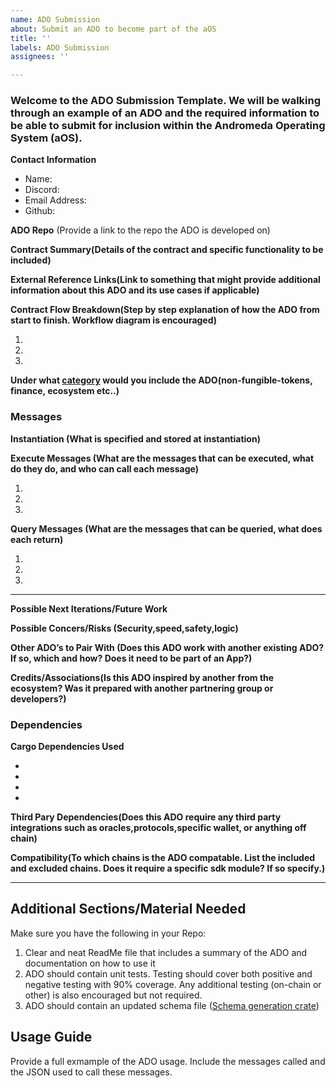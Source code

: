 ```yaml
---
name: ADO Submission
about: Submit an ADO to become part of the aOS
title: ''
labels: ADO Submission
assignees: ''

---
```

### Welcome to the ADO Submission Template. We will be walking through an example of an ADO and the required information to be able to submit for inclusion within the Andromeda Operating System (aOS).


**Contact Information**
- Name:
- Discord:
- Email Address:
- Github:
  
**ADO Repo** (Provide a link to the repo the ADO is developed on)
  
**Contract Summary(Details of the contract and specific functionality to be included)**

**External Reference Links(Link to something that might provide additional information about this ADO and its use cases if applicable)**

**Contract Flow Breakdown(Step by step explanation of how the ADO from start to finish. Workflow diagram is encouraged)**

1.
2.
3.

**Under what [category](https://github.com/andromedaprotocol/andromeda-core/tree/development/contracts) would you include the ADO(non-fungible-tokens, finance, ecosystem etc..)**

### Messages

**Instantiation (What is specified and stored at instantiation)**



**Execute Messages (What are the messages that can be executed, what do they do, and who can call each message)**

1.
2.
3.

**Query Messages (What are the messages that can be queried, what does each return)**

1. 
2.
3.

---

**Possible Next Iterations/Future Work**


**Possible Concers/Risks (Security,speed,safety,logic)**


**Other ADO’s to Pair With (Does this ADO work with another existing ADO? If so, which and how? Does it need to be part of an App?)**

**Credits/Associations(Is this ADO inspired by another from the ecosystem? Was it prepared with another partnering group or developers?)**

### Dependencies

**Cargo Dependencies Used**

-
-
-
-

**Third Pary Dependencies(Does this ADO require any third party integrations such as oracles,protocols,specific wallet, or anything off chain)**

**Compatibility(To which chains is the ADO compatable. List the included and excluded chains. Does it require a specific sdk module? If so specify.)**

---

## Additional Sections/Material Needed 

Make sure you have the following in your Repo:

1. Clear and neat ReadMe file that includes a summary of the ADO and documentation on how to use it
2. ADO should contain unit tests. Testing should cover both positive and negative testing with 90% coverage. Any additional testing (on-chain or other) is also encouraged but not required.
3. ADO should contain an updated schema file ([Schema generation crate](https://crates.io/crates/cosmwasm-schema))

## Usage Guide

Provide a full exmample of the ADO usage. Include the messages called and the JSON used to call these messages. 